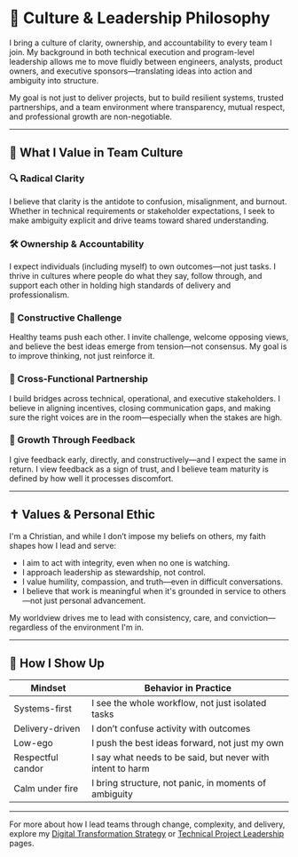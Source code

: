 # 🤝 Culture & Leadership Philosophy

I bring a culture of clarity, ownership, and accountability to every team I join. My background in both technical execution and program-level leadership allows me to move fluidly between engineers, analysts, product owners, and executive sponsors—translating ideas into action and ambiguity into structure.

My goal is not just to deliver projects, but to build resilient systems, trusted partnerships, and a team environment where transparency, mutual respect, and professional growth are non-negotiable.

---

## 🧭 What I Value in Team Culture

### 🔍 Radical Clarity  
I believe that clarity is the antidote to confusion, misalignment, and burnout. Whether in technical requirements or stakeholder expectations, I seek to make ambiguity explicit and drive teams toward shared understanding.

### 🛠 Ownership & Accountability  
I expect individuals (including myself) to own outcomes—not just tasks. I thrive in cultures where people do what they say, follow through, and support each other in holding high standards of delivery and professionalism.

### 🔄 Constructive Challenge  
Healthy teams push each other. I invite challenge, welcome opposing views, and believe the best ideas emerge from tension—not consensus. My goal is to improve thinking, not just reinforce it.

### 🤝 Cross-Functional Partnership  
I build bridges across technical, operational, and executive stakeholders. I believe in aligning incentives, closing communication gaps, and making sure the right voices are in the room—especially when the stakes are high.

### 🧠 Growth Through Feedback  
I give feedback early, directly, and constructively—and I expect the same in return. I view feedback as a sign of trust, and I believe team maturity is defined by how well it processes discomfort.

---

## ✝️ Values & Personal Ethic

I'm a Christian, and while I don’t impose my beliefs on others, my faith shapes how I lead and serve:

- I aim to act with integrity, even when no one is watching.  
- I approach leadership as stewardship, not control.  
- I value humility, compassion, and truth—even in difficult conversations.  
- I believe that work is meaningful when it's grounded in service to others—not just personal advancement.

My worldview drives me to lead with consistency, care, and conviction—regardless of the environment I'm in.

---

## 🧠 How I Show Up

| Mindset        | Behavior in Practice |
|----------------|----------------------|
| Systems-first  | I see the whole workflow, not just isolated tasks |
| Delivery-driven | I don’t confuse activity with outcomes |
| Low-ego        | I push the best ideas forward, not just my own |
| Respectful candor | I say what needs to be said, but never with intent to harm |
| Calm under fire | I bring structure, not panic, in moments of ambiguity |

---

For more about how I lead teams through change, complexity, and delivery, explore my [Digital Transformation Strategy](../strategy/index.md) or [Technical Project Leadership](../leadership/index.md) pages.
